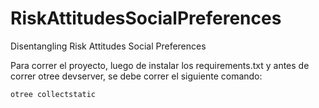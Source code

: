 # RiskAttitudesSocialPreferences
Disentangling Risk Attitudes Social Preferences

Para correr el proyecto, luego de instalar los requirements.txt y antes de correr otree devserver, se debe correr el siguiente comando: 
```
otree collectstatic
```

